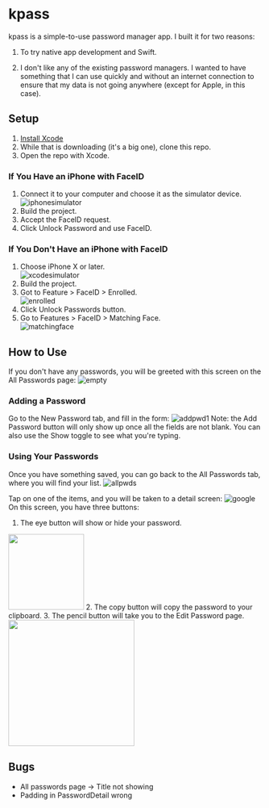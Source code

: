 # kpass
kpass is a simple-to-use password manager app. I built it for two reasons:

1. To try native app development and Swift.

2. I don't like any of the existing password managers. I wanted to have something that I can use quickly and without an internet connection to ensure that my data is not going anywhere (except for Apple, in this case).

## Setup

1. [Install Xcode](https://apps.apple.com/us/app/xcode/id497799835?mt=12)  
2. While that is downloading (it's a big one), clone this repo.  
3. Open the repo with Xcode.  

### If You Have an iPhone with FaceID
1. Connect it to your computer and choose it as the simulator device.  
![iphonesimulator](screenshots/iphonesim.png)
2. Build the project. 
3. Accept the FaceID request.  
4. Click Unlock Password and use FaceID.  

### If You Don't Have an iPhone with FaceID
1. Choose iPhone X or later.  
![xcodesimulator](screenshots/xcodesim.png)
2. Build the project.  
3. Got to Feature > FaceID > Enrolled.  
![enrolled](screenshots/enrolled.png)
4. Click Unlock Passwords button.  
5. Go to Features > FaceID > Matching Face.  
![matchingface](screenshots/matchingface.png)

## How to Use

If you don't have any passwords, you will be greeted with this screen on the All Passwords page:
![empty](screenshots/empty.png)

### Adding a Password

Go to the New Password tab, and fill in the form:
![addpwd1](screenshots/addpwd1.png)
Note: the Add Password button will only show up once all the fields are not blank. You can also use the Show toggle to see what you're typing.

### Using Your Passwords

Once you have something saved, you can go back to the All Passwords tab, where you will find your list.
![allpwds](screenshots/allpwds.png)

Tap on one of the items, and you will be taken to a detail screen:
![google](screenshots/google.png)
On this screen, you have three buttons: 
1. The eye button will show or hide your password.  
<img src="screenshots/show.png" width="150">
2. The copy button will copy the password to your clipboard.   
3. The pencil button will take you to the Edit Password page.   
<img src="screenshots/editpwd.png" width="250">

## Bugs
- All passwords page -> Title not showing 
- Padding in PasswordDetail wrong 
